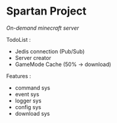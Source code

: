 Spartan Project
===================

*On-demand minecraft server*

TodoList :
 - Jedis connection (Pub/Sub)
 - Server creator
 - GameMode Cache (50% -> download)
 
Features :
 - command sys
 - event sys
 - logger sys
 - config sys
 - download sys
 
 